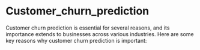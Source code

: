 # Customer_churn_prediction
Customer churn prediction is essential for several reasons, and its importance extends to businesses across various industries. Here are some key reasons why customer churn prediction is important:
